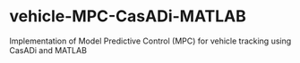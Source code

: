 # vehicle-MPC-CasADi-MATLAB
Implementation of Model Predictive Control (MPC) for vehicle tracking using CasADi and MATLAB

